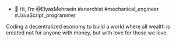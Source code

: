 - 👋 Hi, I’m @ElyasMehraein 
#anarchist 
#mechanical_engineer 
#JavaScript_programmer

Coding a decentralized economy to build a world where all wealth is created not for anyone with money, but with love for those we love.

<!---
ElyasMehraein/ElyasMehraein is a ✨ special ✨ repository because its `README.md` (this file) appears on your GitHub profile.
You can click the Preview link to take a look at your changes.
--->
